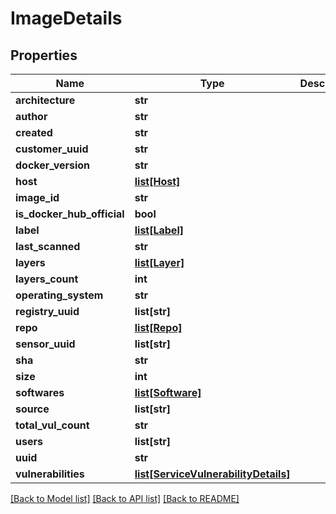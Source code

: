 # ImageDetails

## Properties
Name | Type | Description | Notes
------------ | ------------- | ------------- | -------------
**architecture** | **str** |  | [optional] 
**author** | **str** |  | [optional] 
**created** | **str** |  | [optional] 
**customer_uuid** | **str** |  | [optional] 
**docker_version** | **str** |  | [optional] 
**host** | [**list[Host]**](Host.md) |  | [optional] 
**image_id** | **str** |  | [optional] 
**is_docker_hub_official** | **bool** |  | [optional] 
**label** | [**list[Label]**](Label.md) |  | [optional] 
**last_scanned** | **str** |  | [optional] 
**layers** | [**list[Layer]**](Layer.md) |  | [optional] 
**layers_count** | **int** |  | [optional] 
**operating_system** | **str** |  | [optional] 
**registry_uuid** | **list[str]** |  | [optional] 
**repo** | [**list[Repo]**](Repo.md) |  | [optional] 
**sensor_uuid** | **list[str]** |  | [optional] 
**sha** | **str** |  | [optional] 
**size** | **int** |  | [optional] 
**softwares** | [**list[Software]**](Software.md) |  | [optional] 
**source** | **list[str]** |  | [optional] 
**total_vul_count** | **str** |  | [optional] 
**users** | **list[str]** |  | [optional] 
**uuid** | **str** |  | [optional] 
**vulnerabilities** | [**list[ServiceVulnerabilityDetails]**](ServiceVulnerabilityDetails.md) |  | [optional] 

[[Back to Model list]](../README.md#documentation-for-models) [[Back to API list]](../README.md#documentation-for-api-endpoints) [[Back to README]](../README.md)


